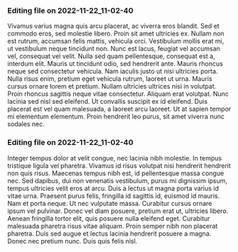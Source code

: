 

### Editing file on 2022-11-22_11-02-40

Vivamus varius magna quis arcu placerat, ac viverra eros blandit. Sed et commodo eros, sed molestie libero. Proin sit amet ultricies ex. Nullam non est rutrum, accumsan felis mattis, vehicula orci. Vestibulum mollis erat mi, ut vestibulum neque tincidunt non. Nunc est lacus, feugiat vel accumsan vel, consequat vel velit. Nulla sed quam pellentesque, consequat est a, interdum elit. Mauris ut tincidunt odio, sed hendrerit ante. Mauris rhoncus neque sed consectetur vehicula. Nam iaculis justo ut nisi ultricies porta.
Nulla risus enim, pretium eget vehicula rutrum, laoreet ut urna. Mauris cursus ornare lorem et pretium. Nullam ultricies ultrices nisi in volutpat. Proin rhoncus sagittis neque vitae consectetur. Aliquam erat volutpat. Nunc lacinia sed nisl sed eleifend. Ut convallis suscipit ex id eleifend. Duis placerat est vel quam malesuada, a laoreet arcu laoreet. Ut at sapien tempor mi elementum elementum. Proin hendrerit leo purus, sit amet viverra nunc sodales nec.




### Editing file on 2022-11-22_11-02-40

Integer tempus dolor at velit congue, nec lacinia nibh molestie. In tempus tristique ligula vel pharetra. Vivamus id risus volutpat nisi hendrerit hendrerit non quis risus. Maecenas tempus nibh est, id pellentesque massa congue nec. Sed dapibus, dui non venenatis vestibulum, purus mi dignissim ipsum, tempus ultricies velit eros at arcu. Duis a lectus ut magna porta varius id vitae urna. Praesent purus felis, fringilla id sagittis id, euismod id mauris. Nam et porta neque. Ut nec vulputate massa.
Curabitur cursus ornare ipsum vel pulvinar. Donec vel diam posuere, pretium erat ut, ultricies libero. Aenean fringilla tortor elit, quis posuere nulla eleifend eget. Curabitur malesuada pharetra risus vitae aliquam. Proin semper nibh non placerat pharetra. Duis sed augue et lectus lacinia hendrerit posuere a magna. Donec nec pretium nunc. Duis quis felis nisl.


